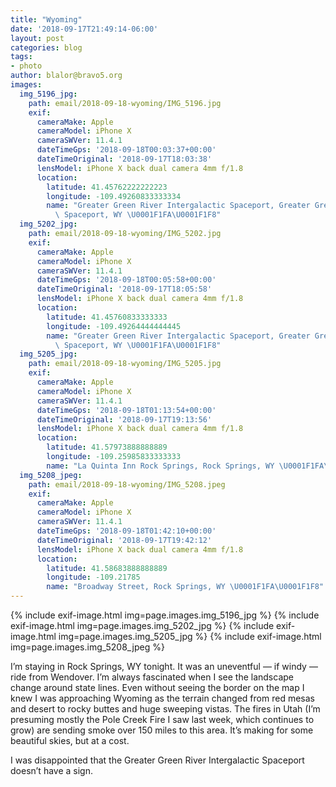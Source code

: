```yaml
---
title: "Wyoming"
date: '2018-09-17T21:49:14-06:00'
layout: post
categories: blog
tags:
- photo
author: blalor@bravo5.org
images:
  img_5196_jpg:
    path: email/2018-09-18-wyoming/IMG_5196.jpg
    exif:
      cameraMake: Apple
      cameraModel: iPhone X
      cameraSWVer: 11.4.1
      dateTimeGps: '2018-09-18T00:03:37+00:00'
      dateTimeOriginal: '2018-09-17T18:03:38'
      lensModel: iPhone X back dual camera 4mm f/1.8
      location:
        latitude: 41.45762222222223
        longitude: -109.49260833333334
        name: "Greater Green River Intergalactic Spaceport, Greater Green River Intergalactic\
          \ Spaceport, WY \U0001F1FA\U0001F1F8"
  img_5202_jpg:
    path: email/2018-09-18-wyoming/IMG_5202.jpg
    exif:
      cameraMake: Apple
      cameraModel: iPhone X
      cameraSWVer: 11.4.1
      dateTimeGps: '2018-09-18T00:05:58+00:00'
      dateTimeOriginal: '2018-09-17T18:05:58'
      lensModel: iPhone X back dual camera 4mm f/1.8
      location:
        latitude: 41.45760833333333
        longitude: -109.49264444444445
        name: "Greater Green River Intergalactic Spaceport, Greater Green River Intergalactic\
          \ Spaceport, WY \U0001F1FA\U0001F1F8"
  img_5205_jpg:
    path: email/2018-09-18-wyoming/IMG_5205.jpg
    exif:
      cameraMake: Apple
      cameraModel: iPhone X
      cameraSWVer: 11.4.1
      dateTimeGps: '2018-09-18T01:13:54+00:00'
      dateTimeOriginal: '2018-09-17T19:13:56'
      lensModel: iPhone X back dual camera 4mm f/1.8
      location:
        latitude: 41.57973888888889
        longitude: -109.25985833333333
        name: "La Quinta Inn Rock Springs, Rock Springs, WY \U0001F1FA\U0001F1F8"
  img_5208_jpeg:
    path: email/2018-09-18-wyoming/IMG_5208.jpeg
    exif:
      cameraMake: Apple
      cameraModel: iPhone X
      cameraSWVer: 11.4.1
      dateTimeGps: '2018-09-18T01:42:10+00:00'
      dateTimeOriginal: '2018-09-17T19:42:12'
      lensModel: iPhone X back dual camera 4mm f/1.8
      location:
        latitude: 41.58683888888889
        longitude: -109.21785
        name: "Broadway Street, Rock Springs, WY \U0001F1FA\U0001F1F8"
---
```


{% include exif-image.html img=page.images.img_5196_jpg %}
{% include exif-image.html img=page.images.img_5202_jpg %}
{% include exif-image.html img=page.images.img_5205_jpg %}
{% include exif-image.html img=page.images.img_5208_jpeg %}

I’m staying in Rock Springs, WY tonight. It was an uneventful — if windy — ride from Wendover. I’m always fascinated when I see the landscape change around state lines. Even without seeing the border on the map I knew I was approaching Wyoming as the terrain changed from red mesas and desert to rocky buttes and huge sweeping vistas. The fires in Utah (I’m presuming mostly the Pole Creek Fire I saw last week, which continues to grow) are sending smoke over 150 miles to this area. It’s making for some beautiful skies, but at a cost. 

I was disappointed that the Greater Green River Intergalactic Spaceport doesn’t have a sign. 











